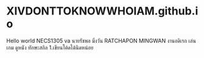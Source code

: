 # XIVDONTTOKNOWWHOIAM.github.io
 
Hello world NECS1305 va
นายรัชพล มิ่งวัน
RATCHAPON MINGWAN
งานอดิเรก เล่นเกม ดูหนัง
ทักษะสกิล
1.เขียนโค้ดได้นิดหน่อย